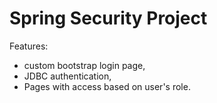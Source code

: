 # Spring Security Project

Features:
 - custom bootstrap login page,
 - JDBC authentication,
 - Pages with access based on user's role.
